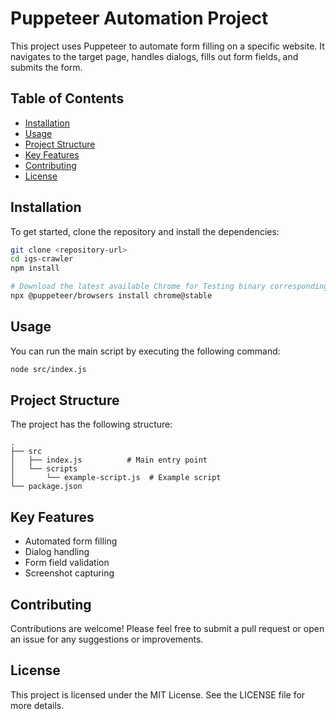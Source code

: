 # Puppeteer Automation Project

This project uses Puppeteer to automate form filling on a specific website. It navigates to the target page, handles dialogs, fills out form fields, and submits the form.

## Table of Contents

-   [Installation](#installation)
-   [Usage](#usage)
-   [Project Structure](#project-structure)
-   [Key Features](#key-features)
-   [Contributing](#contributing)
-   [License](#license)

## Installation

To get started, clone the repository and install the dependencies:

```bash
git clone <repository-url>
cd igs-crawler
npm install

# Download the latest available Chrome for Testing binary corresponding to the Stable channel.
npx @puppeteer/browsers install chrome@stable
```

## Usage

You can run the main script by executing the following command:

```bash
node src/index.js
```


## Project Structure

The project has the following structure:

```
.
├── src
│   ├── index.js          # Main entry point
│   └── scripts
│       └── example-script.js  # Example script
└── package.json
```

## Key Features

-   Automated form filling
-   Dialog handling
-   Form field validation
-   Screenshot capturing

## Contributing

Contributions are welcome! Please feel free to submit a pull request or open an issue for any suggestions or improvements.

## License

This project is licensed under the MIT License. See the LICENSE file for more details.